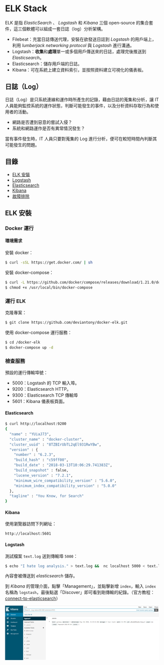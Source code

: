 # ELK Stack

ELK 是指 *ElasticSearch* 、 *Logstash* 和 *Kibana* 三個 open-source 的集合套件，這三個軟體可以組成一套日誌（log）分析架構。

- Filebeat：充當日誌傳送代理，安裝在欲發送日誌到 *Logstash* 的用戶端上，利用 *lumberjack networking protocol* 與 *Logstash* 進行溝通。
- Logstash：**收集**和**處理**單一或多個用戶傳送來的日誌，處理完後推送到 *Elasticsearch*。
- Elasticsearch：儲存用戶端的日誌。
- Kibana：可在系統上建立資料索引，並按照資料建立可視化的儀表板。

## 日誌（Log）

日誌（Log）是只系統連線和運作時所產生的記錄，藉由日誌的蒐集和分析，讓 IT 人員能夠監控系統的運作狀態，判斷可能發生的事件，以及分析資料存取行為和使用者的活動。

- 網路是否遭到惡意的嘗試入侵？
- 系統和網路運作是否有異常情況發生？

當有事件發生時，IT 人員只要對蒐集的 Log 進行分析，便可在較短時間內判斷其可能發生的問題。

## 目錄 

- [ELK 安裝](./#getting-started-with-elk)
- [Logstash](./logstash)
- [Elasticsearch](./elasticsearch)
- [Kibana](./kibana)
- [故障排除](./troubleshooting.md)

## ELK 安裝

### Docker 運行

#### 環境需求

安裝 docker：

```bash
$ curl -sSL https://get.docker.com/ | sh
```

安裝 docker-compose：

```bash
$ curl -L https://github.com/docker/compose/releases/download/1.21.0/docker-compose-$(uname -s)-$(uname -m) -o /usr/local/bin/docker-compose
$ chmod +x /usr/local/bin/docker-compose
```

### 運行 ELK

克隆專案：

```bash
$ git clone https://github.com/deviantony/docker-elk.git
```

使用 docker-compose 運行服務：

```bash
$ cd /docker-elk
$ docker-compose up -d
```

### 檢查服務

預設的運行傳輸埠號：

- 5000：Logstash 的 TCP 輸入埠。
- 9200：Elasticsearch HTTP。
- 9300：Elasticsearch TCP 傳輸埠
- 5601：Kibana 儀表板頁面。

#### Elasticsearch

```bash
$ curl http://localhost:9200
{
  "name" : "YUiaJ73",
  "cluster_name" : "docker-cluster",
  "cluster_uuid" : "8TZBIrUbTL2qEl931RwYBw",
  "version" : {
    "number" : "6.2.3",
    "build_hash" : "c59ff00",
    "build_date" : "2018-03-13T10:06:29.741383Z",
    "build_snapshot" : false,
    "lucene_version" : "7.2.1",
    "minimum_wire_compatibility_version" : "5.6.0",
    "minimum_index_compatibility_version" : "5.0.0"
  },
  "tagline" : "You Know, for Search"
}
```

#### Kibana

使用瀏覽器訪問下列網址：

```
http://localhost:5601
```

#### Logstash

測試檔案 `text.log` 送到傳輸埠 `5000`：

```bash
$ echo "I hate log analysis." > text.log &&  nc localhost 5000 < text.log
```

內容會被傳送到 *elasticsearch* 儲存。

到 *Kibana* 的管理介面，點擊「Management」，並點擊新增 `index`，輸入 `index` 名稱為 `logstash`，最後點選「Discover」即可看到剛傳輸的紀錄。（官方教程：[connect-to-elasticsearch](https://www.elastic.co/guide/en/kibana/current/connect-to-elasticsearch.html)）

!["result"](./img/kibana%20nc%20test.png)
